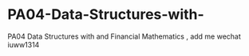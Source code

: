 # PA04-Data-Structures-with-
PA04 Data Structures with  and Financial Mathematics , add me wechat iuww1314
